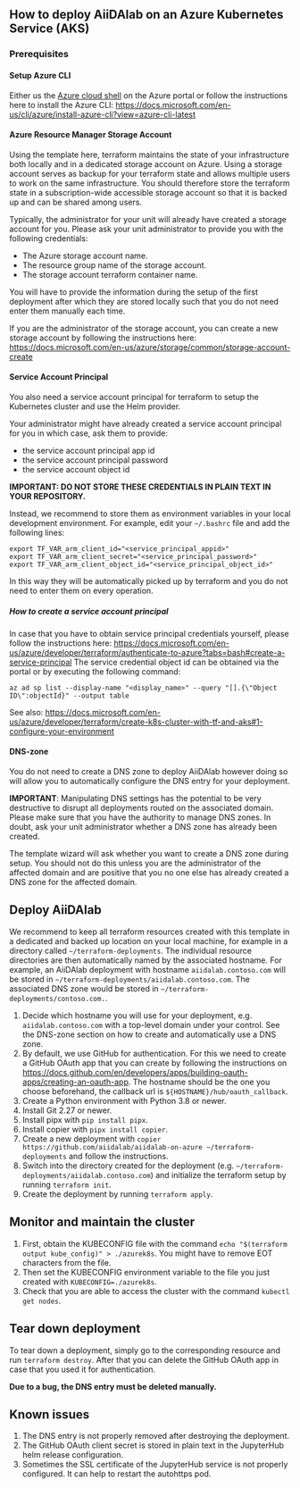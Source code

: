 
## How to deploy AiiDAlab on an Azure Kubernetes Service (AKS)
### Prerequisites

#### Setup Azure CLI

Either us the [Azure cloud shell](https://docs.microsoft.com/en-us/azure/cloud-shell/overview) on the Azure portal or follow the instructions here to install the Azure CLI: https://docs.microsoft.com/en-us/cli/azure/install-azure-cli?view=azure-cli-latest

#### Azure Resource Manager Storage Account

Using the template here, terraform maintains the state of your infrastructure both locally and in a dedicated storage account on Azure.
Using a storage account serves as backup for your terraform state and allows multiple users to work on the same infrastructure.
You should therefore store the terraform state in a subscription-wide accessible storage account so that it is backed up and can be shared among users.

Typically, the administrator for your unit will already have created a storage account for you.
Please ask your unit administrator to provide you with the following credentials:

- The Azure storage account name.
- The resource group name of the storage account.
- The storage account terraform container name.

You will have to provide the information during the setup of the first deployment after which they are stored locally such that you do not need enter them manually each time.

If you are the administrator of the storage account, you can create a new storage account by following the instructions here: https://docs.microsoft.com/en-us/azure/storage/common/storage-account-create

#### Service Account Principal

You also need a service account principal for terraform to setup the Kubernetes cluster and use the Helm provider.

Your administrator might have already created a service account principal for you in which case, ask them to provide:

- the service account principal app id
- the service account principal password
- the service account object id

**IMPORTANT: DO NOT STORE THESE CREDENTIALS IN PLAIN TEXT IN YOUR REPOSITORY.**

Instead, we recommend to store them as environment variables in your local development environment.
For example, edit your `~/.bashrc` file and add the following lines:
```
export TF_VAR_arm_client_id="<service_principal_appid>"
export TF_VAR_arm_client_secret="<service_principal_password>"
export TF_VAR_arm_client_object_id="<service_principal_object_id>"
```

In this way they will be automatically picked up by terraform and you do not need to enter them on every operation.

##### How to create a service account principal

In case that you have to obtain service principal credentials yourself, please follow the instructions here: https://docs.microsoft.com/en-us/azure/developer/terraform/authenticate-to-azure?tabs=bash#create-a-service-principal
The service credential object id can be obtained via the portal or by executing the following command:
```
az ad sp list --display-name "<display_name>" --query "[].{\"Object ID\":objectId}" --output table
```
See also: https://docs.microsoft.com/en-us/azure/developer/terraform/create-k8s-cluster-with-tf-and-aks#1-configure-your-environment

#### DNS-zone

You do not need to create a DNS zone to deploy AiiDAlab however doing so will allow you to automatically configure the DNS entry for your deployment.

**IMPORTANT**: Manipulating DNS settings has the potential to be very destructive to disrupt all deployments routed on the associated domain.
Please make sure that you have the authority to manage DNS zones.
In doubt, ask your unit administrator whether a DNS zone has already been created.

The template wizard will ask whether you want to create a DNS zone during setup.
You should not do this unless you are the administrator of the affected domain and are positive that you no one else has already created a DNS zone for the affected domain.

## Deploy AiiDAlab

We recommend to keep all terraform resources created with this template in a dedicated and backed up location on your local machine, for example in a directory called `~/terraform-deployments`.
The individual resource directories are then automatically named by the associated hostname.
For example, an AiiDAlab deployment with hostname `aiidalab.contoso.com` will be stored in `~/terraform-deployments/aiidalab.contoso.com`.
The associated DNS zone would be stored in `~/terraform-deployments/contoso.com.`.

1. Decide which hostname you will use for your deployment, e.g. `aiidalab.contoso.com` with a top-level domain under your control. See the DNS-zone section on how to create and automatically use a DNS zone.
1. By default, we use GitHub for authentication. For this we need to create a GitHub OAuth app that you can create by following the instructions on https://docs.github.com/en/developers/apps/building-oauth-apps/creating-an-oauth-app. The hostname should be the one you choose beforehand, the callback url is `${HOSTNAME}/hub/oauth_callback`.
1. Create a Python environment with Python 3.8 or newer.
1. Install Git 2.27 or newer.
1. Install pipx with `pip install pipx`.
1. Install copier with `pipx install copier`.
1. Create a new deployment with `copier https://github.com/aiidalab/aiidalab-on-azure ~/terraform-deployments` and follow the instructions.
1. Switch into the directory created for the deployment (e.g. `~/terraform-deployments/aiidalab.contoso.com`) and initialize the terraform setup by running `terraform init`.
1. Create the deployment by running `terraform apply`.

## Monitor and maintain the cluster

1. First, obtain the KUBECONFIG file with the command `echo "$(terraform output kube_config)" > ./azurek8s`. You might have to remove EOT characters from the file.
1. Then set the KUBECONFIG environment variable to the file you just created with `KUBECONFIG=./azurek8s`.
1. Check that you are able to access the cluster with the command `kubectl get nodes`.

## Tear down deployment

To tear down a deployment, simply go to the corresponding resource and run `terraform destroy`.
After that you can delete the GitHub OAuth app in case that you used it for authentication.

**Due to a bug, the DNS entry must be deleted manually.**

## Known issues

1. The DNS entry is not properly removed after destroying the deployment.
1. The GitHub OAuth client secret is stored in plain text in the JupyterHub helm release configuration.
1. Sometimes the SSL certificate of the JupyterHub service is not properly configured. It can help to restart the autohttps pod.
